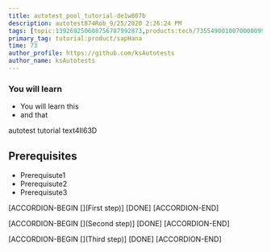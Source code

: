 ```yaml
---
title: autotest_pool_tutorial-de1w807b
description: autotest874Rob_9/25/2020 2:26:24 PM
tags: [topic:139269250608756787992873,products:tech/73554900100700000996,tutorial:experience/advanced]
primary_tag: tutorial:product/sapHana
time: 73
author_profile: https://github.com/ksAutotests
author_name: ksAutotests
---
```

### You will learn
- You will learn this
- and that

autotest tutorial text4Il63D

## Prerequisites
- Prerequisute1
- Prerequisute2
- Prerequisute3

[ACCORDION-BEGIN [](First step)]
[DONE]
[ACCORDION-END]

[ACCORDION-BEGIN [](Second step)]
[DONE]
[ACCORDION-END]

[ACCORDION-BEGIN [](Third step)]
[DONE]
[ACCORDION-END]

